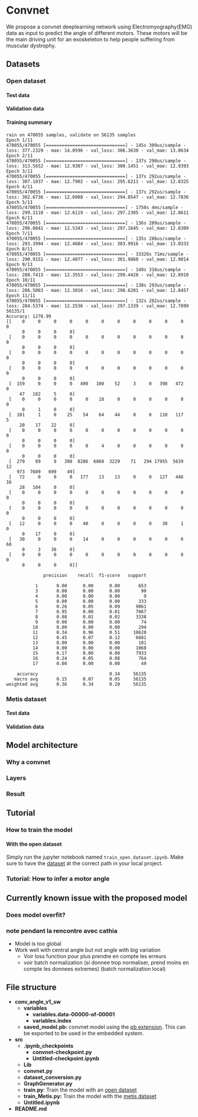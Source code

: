 # Convnet

[comment]: <> (TODO: faire quelque chose de plus cute)

We propose a convnet deeplearning network using Electromyography(EMG) data as input to predict the angle of different motors. These motors will be the main driving unit for an exoskeleton to help people suffering from muscular dystrophy.  

## Datasets
### Open dataset

#### Test data
#### Validation data
#### Training summary
```
rain on 470055 samples, validate on 56135 samples
Epoch 1/11
470055/470055 [==============================] - 145s 309us/sample - loss: 377.2329 - mae: 14.0596 - val_loss: 306.3630 - val_mae: 13.0634
Epoch 2/11
470055/470055 [==============================] - 137s 290us/sample - loss: 313.5652 - mae: 12.9307 - val_loss: 300.1451 - val_mae: 12.9393
Epoch 3/11
470055/470055 [==============================] - 137s 292us/sample - loss: 307.1037 - mae: 12.7902 - val_loss: 295.6211 - val_mae: 12.8325
Epoch 4/11
470055/470055 [==============================] - 137s 292us/sample - loss: 302.6736 - mae: 12.6908 - val_loss: 294.8547 - val_mae: 12.7836
Epoch 5/11
470055/470055 [==============================] - 1750s 4ms/sample - loss: 299.3118 - mae: 12.6119 - val_loss: 297.2305 - val_mae: 12.8611
Epoch 6/11
470055/470055 [==============================] - 136s 289us/sample - loss: 296.0841 - mae: 12.5343 - val_loss: 297.1645 - val_mae: 12.8309
Epoch 7/11
470055/470055 [==============================] - 135s 286us/sample - loss: 293.3994 - mae: 12.4684 - val_loss: 303.9916 - val_mae: 13.0333
Epoch 8/11
470055/470055 [==============================] - 33326s 71ms/sample - loss: 290.9151 - mae: 12.4077 - val_loss: 301.9860 - val_mae: 12.9014
Epoch 9/11
470055/470055 [==============================] - 149s 316us/sample - loss: 288.7413 - mae: 12.3553 - val_loss: 299.4428 - val_mae: 12.8910
Epoch 10/11
470055/470055 [==============================] - 138s 293us/sample - loss: 286.5063 - mae: 12.3016 - val_loss: 298.6201 - val_mae: 12.8457
Epoch 11/11
470055/470055 [==============================] - 132s 282us/sample - loss: 284.5374 - mae: 12.2536 - val_loss: 297.1339 - val_mae: 12.7899
56135/1
Accuracy: 1278.99
[[    0     0     0     0     0     0     0     0     0     0     0     0
      0     0     0     0]
 [    0     0     0     0     0     0     0     0     0     0     0     0
      0     0     0     0]
 [    0     0     0     0     0     0     0     0     0     0     0     0
      0     0     0     0]
 [    0     0     0     0     0     0     0     0     0     0     0     0
      0     0     0     0]
 [  159     0     0     0   490   100    52     3     0   398   472     0
     47   182     5     0]
 [    0     0     0     0     0    18     0     0     0     0     0     0
      0     1     0     0]
 [  101     1     0    25    54    64    44     0     0   110   117     5
     20    17    22     0]
 [    0     0     0     0     0     0     0     0     0     0     0     0
      0     0     0     0]
 [    0     0     0     0     0     4     0     0     0     0     0     0
      0     0     0     0]
 [  279    89     9   308  8286  6868  3229    71   294 17955  5639    12
    973  7609   699    49]
 [   72     0     0     0   177    13    13     0     0   127   446    16
     28   104     0     0]
 [    0     0     0     0     0     0     0     0     0     0     0     0
      0     0     0     0]
 [    0     0     0     0     0     0     0     0     0     0     0     0
      0     0     0     0]
 [   12     0     0     0    40     0     0     0     0    30     1     0
      0    17     0     0]
 [   30     0     0     0    14     0     0     0     0     0     6    68
      0     3    38     0]
 [    0     0     0     0     0     0     0     0     0     0     0     0
      0     0     0     0]]
      
              precision    recall  f1-score   support

           1       0.00      0.00      0.00       653
           3       0.00      0.00      0.00        90
           4       0.00      0.00      0.00         9
           5       0.00      0.00      0.00       333
           6       0.26      0.05      0.09      9061
           7       0.95      0.00      0.01      7067
           8       0.08      0.01      0.02      3338
           9       0.00      0.00      0.00        74
          10       0.00      0.00      0.00       294
          11       0.34      0.96      0.51     18620
          12       0.45      0.07      0.12      6681
          13       0.00      0.00      0.00       101
          14       0.00      0.00      0.00      1068
          15       0.17      0.00      0.00      7933
          16       0.24      0.05      0.08       764
          17       0.00      0.00      0.00        49

    accuracy                           0.34     56135
   macro avg       0.15      0.07      0.05     56135
weighted avg       0.36      0.34      0.20     56135
```
### Metis dataset
#### Test data
#### Validation data


## Model architecture
### Why a convnet
### Layers
### Result

## Tutorial
### How to train the model
#### With the open dataset
[comment]: <> ( TODO: change the notebook to let the user choose a file)
Simply run the jupyter notebook named `train_open_dataset.ipynb`. Make sure to have the [dataset](https://github.com/MetisPoly/Classification/tree/develop/Acquisition/Data/Dataset_avec_angles_tester) at the correct path in your local project. 

### Tutorial: How to infer a motor angle


## Currently known issue with the proposed model
### Does model overfit?
### note pendant la rencontre avec cathia
- Model is too global
- Work well with central angle but not angle with big variation
  - Voir loss function pour plus prendre en compte les erreurs
  - voir batch normalization (si donnee trop normaliser, prend moins en compte les donnees extremes) (batch normalization local)
  
## File structure
- **conv_angle_v1_sw**
  - **variables**
    - **variables.data-00000-of-00001**
    - **variables.index**
  - **saved_model.pb:** convnet model using the [pb extension](https://www.tensorflow.org/guide/saved_model). This can be exported to be used in the embedded system.
- **src**
  - **.ipynb_checkpoints**
    - **convnet-checkpoint.py**
    - **Untitled-checkpoint.ipynb**
  - **Lib**
  - **convnet.py**
  - **dataset_conversion.py**
  - **GraphGenerator.py**
  - **train.py**: Train the model with an [open dataset](https://github.com/MetisPoly/Classification/tree/develop/Acquisition/Data/Dataset_avec_angles_tester)
  - **train_Metis.py:** Train the model with the [metis dataset](https://github.com/MetisPoly/Classification/tree/develop/Acquisition/Data/7_electrodes_Philippe/regroupement_des%20donnes_par_categorie/test_data) 
  - **Untitled.ipynb**
- **README.md**
